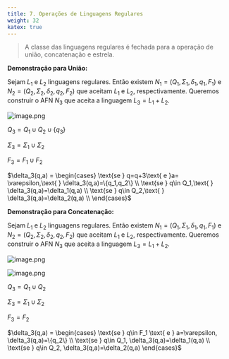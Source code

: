 ```yaml
---
title: 7. Operações de Linguagens Regulares
weight: 32
katex: true
---
```


> A classe das linguagens regulares é fechada para a operação de união, concatenação e estrela.
> 

**Demonstração para União:**

Sejam $L_1$ e $L_2$ linguagens regulares. Então existem $N_1=(Q_1,\Sigma_1, \delta_1, q_1, F_1)$ e $N_2=(Q_2,\Sigma_2, \delta_2, q_2, F_2)$ que aceitam $L_1$ e $L_2$, respectivamente. Queremos construir o AFN $N_3$ que aceita a linguagem $L_3=L_1+L_2$.

![image.png](../public/image.png)

$Q_3 = Q_1 \cup Q_2 \cup \{q_3\}$

$\Sigma_3 = \Sigma_1 \cup \Sigma_2$

$F_3=F_1 \cup F_2$

$\delta_3(q,a) = \begin{cases} \text{se } q=q+3\text{ e }a= \varepsilon,\text{ } \delta_3(q,a)=\{q_1,q_2\} \\
\text{se } q\in Q_1,\text{ } \delta_3(q,a)=\delta_1(q,a) \\
\text{se } q\in Q_2,\text{ } \delta_3(q,a)=\delta_2(q,a) \\
\end{cases}$

**Demonstração para Concatenação:**

Sejam $L_1$ e $L_2$ linguagens regulares. Então existem $N_1=(Q_1,\Sigma_1, \delta_1, q_1, F_1)$ e $N_2=(Q_2,\Sigma_2, \delta_2, q_2, F_2)$ que aceitam $L_1$ e $L_2$, respectivamente. Queremos construir o AFN $N_3$ que aceita a linguagem $L_3=L_1+L_2$.

![image.png](../public/image%201.png)

![image.png](../public/image%202.png)

$Q_3 = Q_1 \cup Q_2$ 

$\Sigma_3 = \Sigma_1 \cup \Sigma_2$

$F_3=F_2$

$\delta_3(q,a) = \begin{cases} \text{se } q\in F_1 \text{ e } a=\varepsilon, \delta_3(q,a)=\{q_2\} \\
\text{se } q\in Q_1, \delta_3(q,a)=\delta_1(q,a) \\
\text{se } q\in Q_2, \delta_3(q,a)=\delta_2(q,a)
\end{cases}$


